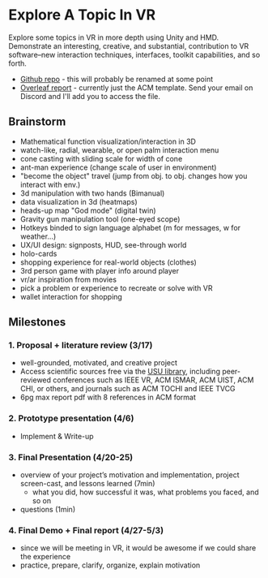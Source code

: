 # Explore A Topic In VR
Explore some topics in VR in more depth using Unity and HMD. Demonstrate an interesting, creative, and substantial, contribution to VR software–new interaction techniques, interfaces, toolkit capabilities, and so forth.
- [Github repo](https://github.com/jordestay/vr) - this will probably be renamed at some point
- [Overleaf report](https://www.overleaf.com/project/63eef436e5d1a41b2f0436b9) - currently just the ACM template. Send your email on Discord and I'll add you to access the file.

## Brainstorm
- Mathematical function visualization/interaction in 3D
- watch-like, radial, wearable, or open palm interaction menu
- cone casting with sliding scale for width of cone
- ant-man experience (change scale of user in environment)
- "become the object" travel (jump from obj. to obj. changes how you interact with env.)
- 3d manipulation with two hands (Bimanual)
- data visualization in 3d (heatmaps)
- heads-up map "God mode" (digital twin)
- Gravity gun manipulation tool (one-eyed scope)
- Hotkeys binded to sign language alphabet (m for messages, w for weather...)
- UX/UI design: signposts, HUD, see-through world
- holo-cards
- shopping experience for real-world objects (clothes)
- 3rd person game with player info around player
- vr/ar inspiration from movies
- pick a problem or experience to recreate or solve with VR
- wallet interaction for shopping

## Milestones
### 1. Proposal + literature review (**3/17**)
- well-grounded, motivated, and creative project
- Access scientific sources free via the [USU library](https://library.usu.edu/), including peer-reviewed conferences such as IEEE VR, ACM ISMAR, ACM UIST, ACM CHI, or others, and journals such as ACM TOCHI and IEEE TVCG
- 6pg max report pdf with 8 references in ACM format
### 2. Prototype presentation (**4/6**)
- Implement & Write-up
### 3. Final Presentation (**4/20-25**)
- overview of your project’s motivation and implementation, project screen-cast, and lessons learned (7min)
	- what you did, how successful it was, what problems you faced, and so on
- questions (1min)
### 4. Final Demo + Final report (**4/27-5/3**)
- since we will be meeting in VR, it would be awesome if we could share the experience
- practice, prepare, clarify, organize, explain motivation
